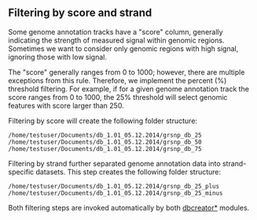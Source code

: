 

Filtering by score and strand
------------------------------
Some genome annotation tracks have a "score" column, generally indicating the strength of measured signal within genomic regions. Sometimes we want to consider only genomic regions with high signal, ignoring those with low signal.

The "score" generally ranges from 0 to 1000; however, there are multiple exceptions from this rule. Therefore, we implement the percent (%) threshold filtering. For example, if for a given genome annotation track the score ranges from 0 to 1000, the 25% threshold will select genomic features with score larger than 250.

Filtering by score will create the following folder structure:

```
/home/testuser/Documents/db_1.01_05.12.2014/grsnp_db_25
/home/testuser/Documents/db_1.01_05.12.2014/grsnp_db_50
/home/testuser/Documents/db_1.01_05.12.2014/grsnp_db_75
```

Filtering by strand further separated genome annotation data into strand-specific datasets. This step creates the following folder structure:
```
/home/testuser/Documents/db_1.01_05.12.2014/grsnp_db_25_plus
/home/testuser/Documents/db_1.01_05.12.2014/grsnp_db_25_minus
```

Both filtering steps are invoked automatically by both [dbcreator*](dbcreator.md) modules.
